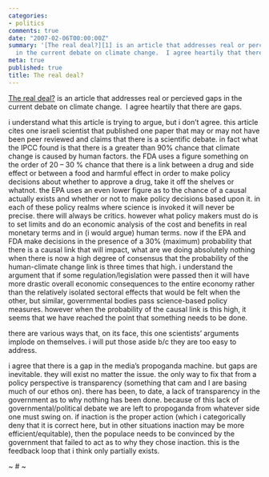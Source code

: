 ```yaml
---
categories:
- politics
comments: true
date: "2007-02-06T00:00:00Z"
summary: '[The real deal?][1] is an article that addresses real or percieved gaps
  in the current debate on climate change.  I agree heartily that there are gaps. '
meta: true
published: true
title: The real deal?
---
```


[The real deal?][1] is an article that addresses real or percieved gaps in the current debate on climate change.  I agree heartily that there are gaps.  

 [1]: http://www.canada.com/nationalpost/story.html?id=156df7e6-d490-41c9-8b1f-106fef8763c6&k=44510 "The real deal?"

 
i understand what this article is trying to argue, but i don’t agree. this article cites one israeli scientist that published one paper that may or may not have been peer reviewed and claims that there is a scientific debate. in fact what the IPCC found is that there is a greater than 90% chance that climate change is caused by human factors. the FDA uses a figure something on the order of 20 – 30 % chance that there is a link between a drug and side effect or between a food and harmful effect in order to make policy decisions about whether to approve a drug, take it off the shelves or whatnot. the EPA uses an even lower figure as to the chance of a causal actually exists and whether or not to make policy decisions based upon it. in each of these policy realms where science is invoked it will never be precise. there will always be critics. however what policy makers must do is to set limits and do an economic analysis of the cost and benefits in real monetary terms and in (i would argue) human terms. now if the EPA and FDA make decisions in the presence of a 30% (maximum) probability that there is a causal link that will impact, what are we doing absolutely nothing when there is now a high degree of consensus that the probability of the human-climate change link is three times that high. i understand the argument that if some regulation/legislation were passed then it will have more drastic overall economic consequences to the entire economy rather than the relatively isolated sectoral effects that would be felt when the other, but similar, governmental bodies pass science-based policy measures. however when the probability of the causal link is this high, it seems that we have reached the point that something needs to be done. 

there are various ways that, on its face, this one scientists’ arguments implode on themselves. i will put those aside b/c they are too easy to address. 

i agree that there is a gap in the media’s propoganda machine. but gaps are inevitable. they will exist no matter the issue. the only way to fix that from a policy perspective is transparency (something that cam and I are basing much of our ethos on). there has been, to date, a lack of transparency in the government as to why nothing has been done. because of this lack of governmental/political debate we are left to propoganda from whatever side one must swing on. if inaction is the proper action (which i categorically deny that it is correct here, but in other situations inaction may be more efficient/equitable), then the populace needs to be convinced by the government that failed to act as to why they chose inaction. this is the feedback loop that i think only partially exists.

~ # ~